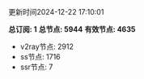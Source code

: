更新时间2024-12-22 17:10:01

**总订阅: 1**
**总节点: 5944**
**有效节点: 4635**
- v2ray节点: 2912
- ss节点: 1716
- ssr节点: 7
